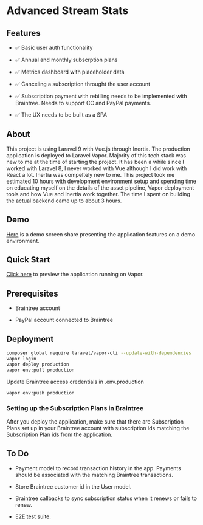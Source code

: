 # Advanced Stream Stats

## Features

* ✅ Basic user auth functionality

* ✅ Annual and monthly subscrption plans

* ✅ Metrics dashboard with placeholder data

* ✅ Canceling a subscription throught the user account

* ✅ Subscription payment with rebilling needs to be implemented with Braintree. Needs to support CC and PayPal payments.

* ✅ The UX needs to be built as a SPA

## About

This project is using Laravel 9 with Vue.js through Inertia. The production application is deployed to Laravel Vapor. Majority of this tech stack was new to me at the time of starting the project. It has been a while since I worked with Laravel 8, I never worked with Vue although I did work with React a lot. Inertia was compeltely new to me. This project took me estimated 10 hours with development environment setup and spending time on educating myself on the details of the asset pipeline, Vapor deployment tools and how Vue and Inertia work together. The time I spent on building the actual backend came up to about 3 hours.

## Demo

[Here](https://www.loom.com/share/3909720a4eb242e5bf9c00c7cbe0e3f2) is a demo screen share presenting the application features on a demo environment.

## Quick Start

[Click here](https://cgivr5765bjarthvzdes4le6iq0pdykp.lambda-url.us-east-1.on.aws/) to preview the application
running on Vapor.

## Prerequisites

* Braintree account

* PayPal account connected to Braintree

## Deployment

```sh
composer global require laravel/vapor-cli --update-with-dependencies
vapor login
vapor deploy production
vapor env:pull production
```

Update Braintree access credentials in .env.production

```sh
vapor env:push production
```

### Setting up the Subscription Plans in Braintree

After you deploy the application, make sure that there are Subscription Plans set up in your Braintree account with subscription ids matching the Subscription Plan ids from the application.

## To Do

* Payment model to record transaction history in the app. Payments should be associated with the matching Braintree transactions.

* Store Braintree customer id in the User model.

* Braintree callbacks to sync subscription status when it renews or fails to renew.

* E2E test suite.